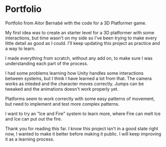 # Portfolio
 Portfolio from Aitor Bernabé with the code for a 3D Platformer game.

My first idea was to create an starter level for a 3D platformer with some interactions, but time wasn't on my side so I've been trying to make every
little detail as good as I could. I'll keep updating this project as practice and a way to learn.

I made everything from scratch, without any add on, to make sure I was understanding each part of the process.

I had some problems learning how Unity handles some interactions between systems, but I think I have learned a lot from that. The camera works as inteded and the character moves correctly. Jumps can be tweaked and the animations doesn't work properly yet.

Platforms seem to work correctly with some easy patterns of movement, but need to implement and test more complex patterns.

I want to try an "Ice and Fire" system to learn more, where Fire can melt Ice and Ice can put out the fire.

Thank you for reading this far. I know this project isn't in a good state right now, I wanted to make it better before making it public. I will keep improving it as a learning process.
